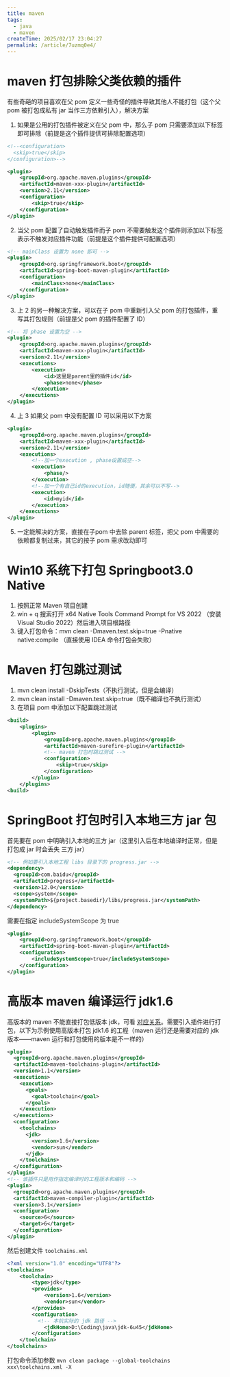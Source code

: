 ```yaml
---
title: maven
tags:
  - java
  - maven
createTime: 2025/02/17 23:04:27
permalink: /article/7uzmq0e4/
---
```

# maven 打包排除父类依赖的插件
有些奇葩的项目喜欢在父 pom 定义一些奇怪的插件导致其他人不能打包（这个父 pom 被打包成私有 jar 当作三方依赖引入），解决方案

1. 如果是公用的打包插件被定义在父 pom 中，那么子 pom 只需要添加以下标签即可排除（前提是这个插件提供可排除配置选项）

```xml
<!--<configuration>
  <skip>true</skip>
</configuration>-->

<plugin>
	<groupId>org.apache.maven.plugins</groupId>
	<artifactId>maven-xxx-plugin</artifactId>
	<version>2.11</version>
	<configuration>
		<skip>true</skip>
	</configuration>
</plugin>
```

2. 当父 pom 配置了自动触发插件而子 pom 不需要触发这个插件则添加以下标签表示不触发对应插件功能（前提是这个插件提供可配置选项）

```xml
<!-- mainClass 设置为 none 即可 -->
<plugin>
	<groupId>org.springframework.boot</groupId>
	<artifactId>spring-boot-maven-plugin</artifactId>
	<configuration>
		<mainClass>none</mainClass>
	</configuration>
</plugin>
```

3. 上 2 的另一种解决方案，可以在子 pom 中重新引入父 pom 的打包插件，重写其打包规则（前提是父 pom 的插件配置了 ID）

```xml
<!-- 将 phase 设置为空 -->
<plugin>
	<groupId>org.apache.maven.plugins</groupId>
	<artifactId>maven-xxx-plugin</artifactId>
	<version>2.11</version>
	<executions>
        <execution>
            <id>这里是parent里的插件id</id>
            <phase>none</phase>
        </execution>
    </executions>
</plugin>
```

4. 上 3 如果父 pom 中没有配置 ID 可以采用以下方案

```xml
<plugin>
	<groupId>org.apache.maven.plugins</groupId>
	<artifactId>maven-xxx-plugin</artifactId>
	<version>2.11</version>
	<executions>
		<!--加一个execution , phase设置成空-->
		<execution>
			<phase/>
		</execution>
		<!--加一个有自己id的execution，id随便，其余可以不写-->
		<execution>
			<id>myid</id>
		</execution>
	</executions>
</plugin>
```

5. <font style="color:rgb(38, 38, 38);">一定能解决的方案，直接在子pom 中去除 parent 标签，把父 pom 中需要的依赖都复制过来，其它的按子 pom 需求改动即可</font>

# Win10 系统下打包 Springboot3.0 Native
1. 按照正常 Maven 项目创建
2. win + q 搜索打开 x64 Native Tools Command Prompt for VS 2022 （安装Visual Studio 2022）然后进入项目根路径
3. 键入打包命令：mvn clean -Dmaven.test.skip=true -Pnative native:compile （直接使用 IDEA 命令打包会失败）

# Maven 打包跳过测试
1. mvn clean install -DskipTests（不执行测试，但是会编译）
2. mvn clean install -Dmaven.test.skip=true（既不编译也不执行测试）
3. 在项目 pom 中添加以下配置跳过测试

```xml
<build>
    <plugins>
        <plugin>
            <groupId>org.apache.maven.plugins</groupId>
            <artifactId>maven-surefire-plugin</artifactId>
            <!-- maven 打包时跳过测试 -->
            <configuration>
                <skip>true</skip>
            </configuration>
        </plugin>
    </plugins>
<build>    
```

# SpringBoot 打包时引入本地三方 jar 包
首先要在 pom 中明确引入本地的三方 jar（这里引入后在本地编译时正常，但是打包成 jar 时会丢失 三方 jar）

```xml
<!-- 例如要引入本地工程 libs 目录下的 progress.jar -->
<dependency>
  <groupId>com.baidu</groupId>
  <artifactId>progress</artifactId>
  <version>12.0</version>
  <scope>system</scope>
  <systemPath>${project.basedir}/libs/progress.jar</systemPath>
</dependency>
```

需要在指定 <font style="color:rgb(51, 51, 51);">includeSystemScope 为 true</font>

```xml
<plugin>
    <groupId>org.springframework.boot</groupId>
    <artifactId>spring-boot-maven-plugin</artifactId>
    <configuration>
        <includeSystemScope>true</includeSystemScope>
    </configuration>
</plugin>
```

# 高版本 maven 编译运行 jdk1.6
高版本的 maven 不能直接打包低版本 jdk，可看 [对应关系](https://maven.apache.org/docs/history.html)。需要引入插件进行打包，以下为示例使用高版本打包 jdk1.6 的工程（maven 运行还是需要对应的 jdk 版本——maven 运行和打包使用的版本是不一样的）

```xml
<plugin>
  <groupId>org.apache.maven.plugins</groupId>
  <artifactId>maven-toolchains-plugin</artifactId>
  <version>1.1</version>
  <executions>
    <execution>
      <goals>
        <goal>toolchain</goal>
      </goals>
    </execution>
  </executions>
  <configuration>
    <toolchains>
      <jdk>
        <version>1.6</version>
        <vendor>sun</vendor>
      </jdk>
    </toolchains>
  </configuration>
</plugin>
<!-- 该插件只是用作指定编译时的工程版本和编码 -->
<plugin>
  <groupId>org.apache.maven.plugins</groupId>
  <artifactId>maven-compiler-plugin</artifactId>
  <version>3.1</version>
  <configuration>
    <source>6</source>
    <target>6</target>
  </configuration>
</plugin>
```

然后创建文件 `toolchains.xml`

```xml
<?xml version="1.0" encoding="UTF8"?>
<toolchains>
    <toolchain>
        <type>jdk</type>
        <provides>
            <version>1.6</version>
            <vendor>sun</vendor>
        </provides>
        <configuration>
          <!-- 本机实际的 jdk 路径 -->
            <jdkHome>D:\Coding\java\jdk-6u45</jdkHome>
        </configuration>
    </toolchain>
</toolchains>
```

打包命令添加参数 `mvn clean package --global-toolchains xxx\toolchains.xml -X`

